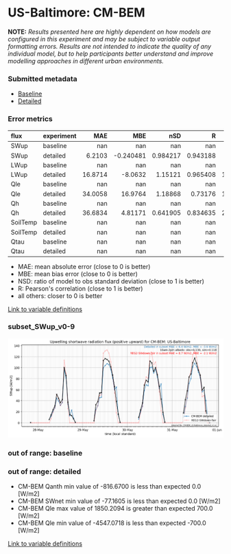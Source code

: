 # US-Baltimore: CM-BEM

**NOTE:** *Results presented here are highly dependent on how models are configured in this experiment and may be subject to variable output formatting errors. Results are not intended to indicate the quality of any individual model, but to help participants better understand and improve modelling approaches in different urban environments.*

### Submitted metadata

- [Baseline](CM-BEM_US-Baltimore_baseline_attrs.md)
- [Detailed](CM-BEM_US-Baltimore_detailed_attrs.md)

### Error metrics

| flux     | experiment   |      MAE |        MBE |        nSD |          R |      5th |     95th |     RMSE |      cRMSE |       AMBE |       1-nSD |         1-R |   nSkewness |   nKurtosis |     Overlap |
|:---------|:-------------|---------:|-----------:|-----------:|-----------:|---------:|---------:|---------:|-----------:|-----------:|------------:|------------:|------------:|------------:|------------:|
| SWup     | baseline     | nan      | nan        | nan        | nan        | nan      | nan      | nan      | nan        | nan        | nan         | nan         |  nan        |  nan        | nan         |
| SWup     | detailed     |   6.2103 |  -0.240481 |   0.984217 |   0.943188 |   0.1268 |   2.0174 |  11.229  |   0.334782 |   0.240481 |   0.0157831 |   0.0568117 |    0.29034  |    0.568805 |   0.06357   |
| LWup     | baseline     | nan      | nan        | nan        | nan        | nan      | nan      | nan      | nan        | nan        | nan         | nan         |  nan        |  nan        | nan         |
| LWup     | detailed     |  16.8714 |  -8.0632   |   1.15121  |   0.965408 |  14.9691 |  21.8957 |  19.4446 |   0.320169 |   8.0632   |   0.151207  |   0.0345917 |    7.68366  |    0.526141 |   0.126746  |
| Qle      | baseline     | nan      | nan        | nan        | nan        | nan      | nan      | nan      | nan        | nan        | nan         | nan         |  nan        |  nan        | nan         |
| Qle      | detailed     |  34.0058 |  16.9764   |   1.18868  |   0.73176  |  15.5649 |  31.6182 |  61.7368 |   0.820549 |  16.9764   |   0.188676  |   0.26824   |    4.43176  |  119.544    |   0.0829187 |
| Qh       | baseline     | nan      | nan        | nan        | nan        | nan      | nan      | nan      | nan        | nan        | nan         | nan         |  nan        |  nan        | nan         |
| Qh       | detailed     |  36.6834 |   4.81171  |   0.641905 |   0.834635 |  28.4498 |  73.0425 |  51.9715 |   0.583549 |   4.81171  |   0.358096  |   0.165365  |    0.253943 |    0.598141 |   0.334657  |
| SoilTemp | baseline     | nan      | nan        | nan        | nan        | nan      | nan      | nan      | nan        | nan        | nan         | nan         |  nan        |  nan        | nan         |
| SoilTemp | detailed     | nan      | nan        | nan        | nan        | nan      | nan      | nan      | nan        | nan        | nan         | nan         |  nan        |  nan        | nan         |
| Qtau     | baseline     | nan      | nan        | nan        | nan        | nan      | nan      | nan      | nan        | nan        | nan         | nan         |  nan        |  nan        | nan         |
| Qtau     | detailed     | nan      | nan        | nan        | nan        | nan      | nan      | nan      | nan        | nan        | nan         | nan         |  nan        |  nan        | nan         |

 - MAE: mean absolute error (close to 0 is better)
 - MBE: mean bias error (close to 0 is better)
 - NSD: ratio of model to obs standard deviation (close to 1 is better)
 - R: Pearson's correlation (close to 1 is better)
 - all others: closer to 0 is better

[Link to variable definitions](../modelattrs/variable_definitions.md)

### <a name="subset_swup_v0-9"></a>subset_SWup_v0-9
[![CM-BEM_US-Baltimore_subset_SWup_v0-9.png](CM-BEM_US-Baltimore_subset_SWup_v0-9.png)](CM-BEM_US-Baltimore_subset_SWup_v0-9.png)

### out of range: baseline


### out of range: detailed

 - CM-BEM Qanth min value of -816.6700 is less than expected 0.0 [W/m2]
 - CM-BEM SWnet min value of -77.1605 is less than expected 0.0 [W/m2]
 - CM-BEM Qle max value of 1850.2094 is greater than expected 700.0 [W/m2]
 - CM-BEM Qle min value of -4547.0718 is less than expected -700.0 [W/m2]


[Link to variable definitions](../modelattrs/variable_definitions.md)


